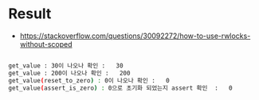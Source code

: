 # Result

- https://stackoverflow.com/questions/30092272/how-to-use-rwlocks-without-scoped

```bash

get_value : 30이 나오나 확인 :   30
get_value : 200이 나오나 확인 :   200
get_value(reset_to_zero) : 0이 나오나 확인 :   0
get_value(assert_is_zero) : 0으로 초기화 되었는지 assert 확인  :   0
```

